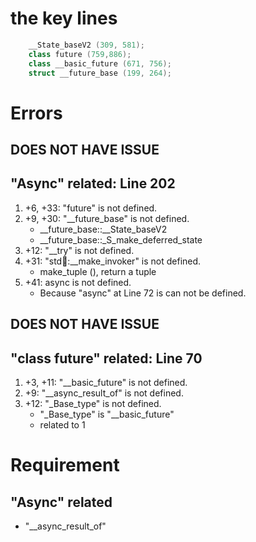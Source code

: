 # the key lines
```c++
	__State_baseV2 (309, 581);
	class future (759,886);
	class __basic_future (671, 756);
	struct __future_base (199, 264);
```



# Errors

## DOES NOT HAVE ISSUE
## "Async" related: Line 202 
1. +6, +33: "future" is not defined.
2. +9, +30: "__future_base" is not defined.
	* __future_base::__State_baseV2
	* __future_base::_S_make_deferred_state
3. +12: "__try" is not defined.
4. +31: "std:thread::__make_invoker" is not defined.
	* make_tuple (), return a tuple
5. +41: async is not defined.
	* Because "async" at Line 72 is can not be defined. 


## DOES NOT HAVE ISSUE
## "class future" related: Line 70
1. +3, +11: "__basic_future" is not defined.
2. +9: "__async_result_of" is not defined.
3. +12: "_Base_type" is not defined.
	* "_Base_type" is "__basic_future" 
	* related to 1

# Requirement

## "Async" related
* "__async_result_of"

